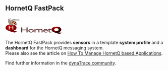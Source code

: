 ## HornetQ FastPack

![images_community/download/attachments/78676111/icon.png](images_community/download/attachments/78676111/icon.png)

The HornetQ FastPack provides **sensors** in a template **system profile** and a **dashboard** for the HornetQ messaging system.  
Please also see the article on [How To Manage HornetQ based Applications](https://community.compuwareapm.com/community/display/LEARN/How+To+Manage+HornetQ+based+Applications).

Find further information in the [dynaTrace community](https://community.compuwareapm.com/community/display/DL/HornetQ+FastPack). 

